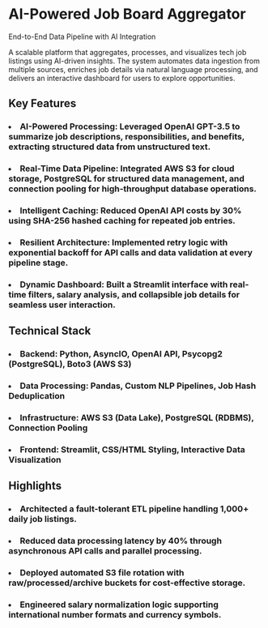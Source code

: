 # AI-Powered Job Board Aggregator
End-to-End Data Pipeline with AI Integration

A scalable platform that aggregates, processes, and visualizes tech job listings using AI-driven insights. The system automates data ingestion from multiple sources, enriches job details via natural language processing, and delivers an interactive dashboard for users to explore opportunities.

## Key Features
### <li> AI-Powered Processing: Leveraged OpenAI GPT-3.5 to summarize job descriptions, responsibilities, and benefits, extracting structured data from unstructured text.

### <li> Real-Time Data Pipeline: Integrated AWS S3 for cloud storage, PostgreSQL for structured data management, and connection pooling for high-throughput database operations.

### <li> Intelligent Caching: Reduced OpenAI API costs by 30% using SHA-256 hashed caching for repeated job entries.

### <li> Resilient Architecture: Implemented retry logic with exponential backoff for API calls and data validation at every pipeline stage.

### <li> Dynamic Dashboard: Built a Streamlit interface with real-time filters, salary analysis, and collapsible job details for seamless user interaction.

## Technical Stack
### <li> Backend: Python, AsyncIO, OpenAI API, Psycopg2 (PostgreSQL), Boto3 (AWS S3)

### <li> Data Processing: Pandas, Custom NLP Pipelines, Job Hash Deduplication

### <li> Infrastructure: AWS S3 (Data Lake), PostgreSQL (RDBMS), Connection Pooling

### <li> Frontend: Streamlit, CSS/HTML Styling, Interactive Data Visualization

## Highlights
### <li> Architected a fault-tolerant ETL pipeline handling 1,000+ daily job listings.

### <li> Reduced data processing latency by 40% through asynchronous API calls and parallel processing.

### <li> Deployed automated S3 file rotation with raw/processed/archive buckets for cost-effective storage.

### <li> Engineered salary normalization logic supporting international number formats and currency symbols.